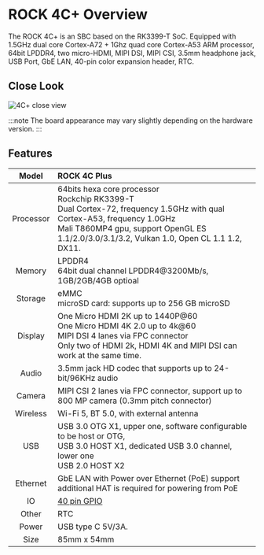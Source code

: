 ﻿---
sidebar_label: 'Overview'
sidebar_position: 3
---

# ROCK 4C+ Overview

The ROCK 4C+ is an SBC based on the RK3399-T SoC. 
Equipped with 1.5GHz dual core Cortex-A72 + 1Ghz quad core Cortex-A53 ARM processor, 64bit LPDDR4, 
two micro-HDMI, MIPI DSI, MIPI CSI, 3.5mm headphone jack, USB Port, GbE LAN, 40-pin color expansion header, RTC.

## Close Look

![4C+ close view](/img/rock4/rock4c+-closelook.webp)  

:::note
The board appearance may vary slightly depending on the hardware version.
:::

## Features

|Model|ROCK 4C Plus|
|:-:|:-|
|Processor|64bits hexa core processor<br/>Rockchip RK3399-T<br/>Dual Cortex-72, frequency 1.5GHz with qual Cortex-A53, frequency 1.0GHz<br/>Mali T860MP4 gpu, support OpenGL ES 1.1/2.0/3.0/3.1/3.2, Vulkan 1.0, Open CL 1.1 1.2, DX11.|
|Memory|LPDDR4<br/>64bit dual channel LPDDR4@3200Mb/s, 1GB/2GB/4GB optioal|
|Storage|eMMC<br/>microSD card: supports up to 256 GB microSD|
|Display|One Micro HDMI 2K up to 1440P@60<br/>One Micro HDMI 4K 2.0 up to 4k@60<br/>MIPI DSI 4 lanes via FPC connector<br/>Only two of HDMI 2k, HDMI 4K and MIPI DSI can work at the same time.|
|Audio|	3.5mm jack HD codec that supports up to 24-bit/96KHz audio|
|Camera|MIPI CSI 2 lanes via FPC connector, support up to 800 MP camera (0.3mm pitch connector)|
|Wireless|Wi-Fi 5, BT 5.0, with external antenna|
|USB|USB 3.0 OTG X1, upper one, software configurable to be host or OTG,<br/>USB 3.0 HOST X1, dedicated USB 3.0 channel, lower one<br/>USB 2.0 HOST X2|
|Ethernet|GbE LAN with Power over Ethernet (PoE) support additional HAT is required for powering from PoE|
|IO|[40 pin GPIO](../hardware/rock4c+-gpio)|
|Other|RTC|
|Power|USB type C 5V/3A.|
|Size|85mm x 54mm|
